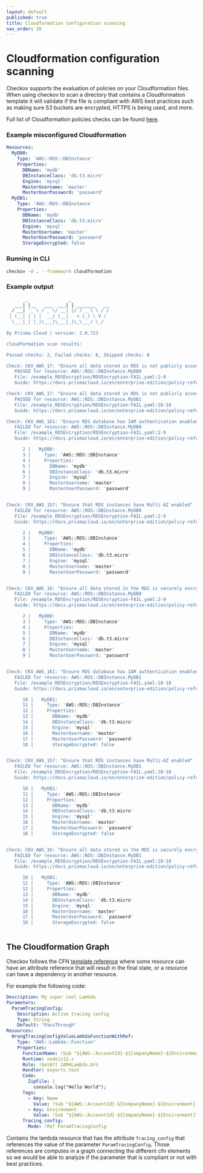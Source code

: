 ```yaml
---
layout: default
published: true
title: Cloudformation configuration scanning
nav_order: 20
---
```


# Cloudformation configuration scanning
Checkov supports the evaluation of policies on your Cloudformation files.
When using checkov to scan a directory that contains a Cloudformation template it will validate if the file is compliant with AWS best practices such as making sure S3 buckets are encrypted, HTTPS is being used, and more.  

Full list of Cloudformation policies checks can be found [here](https://www.checkov.io/5.Policy%20Index/cloudformation.html).


### Example misconfigured Cloudformation

```yaml
Resources:
  MyDB0:
    Type: 'AWS::RDS::DBInstance'
    Properties:
      DBName: 'mydb'
      DBInstanceClass: 'db.t3.micro'
      Engine: 'mysql'
      MasterUsername: 'master'
      MasterUserPassword: 'password'
  MyDB1:
    Type: 'AWS::RDS::DBInstance'
    Properties:
      DBName: 'mydb'
      DBInstanceClass: 'db.t3.micro'
      Engine: 'mysql'
      MasterUsername: 'master'
      MasterUserPassword: 'password'
      StorageEncrypted: false

```
### Running in CLI

```bash
checkov -d . --framework cloudformation
```

### Example output

```bash
       _               _              
   ___| |__   ___  ___| | _______   __
  / __| '_ \ / _ \/ __| |/ / _ \ \ / /
 | (__| | | |  __/ (__|   < (_) \ V / 
  \___|_| |_|\___|\___|_|\_\___/ \_/  
                                      
By Prisma Cloud | version: 2.0.723 

cloudformation scan results:

Passed checks: 2, Failed checks: 6, Skipped checks: 0

Check: CKV_AWS_17: "Ensure all data stored in RDS is not publicly accessible"
   PASSED for resource: AWS::RDS::DBInstance.MyDB0
   File: /example_RDSEncryption/RDSEncryption-FAIL.yaml:2-9
   Guide: https://docs.prismacloud.io/en/enterprise-edition/policy-reference/aws-policies/public-policies/public-2

Check: CKV_AWS_17: "Ensure all data stored in RDS is not publicly accessible"
   PASSED for resource: AWS::RDS::DBInstance.MyDB1
   File: /example_RDSEncryption/RDSEncryption-FAIL.yaml:10-18
   Guide: https://docs.prismacloud.io/en/enterprise-edition/policy-reference/aws-policies/public-policies/public-2

Check: CKV_AWS_161: "Ensure RDS database has IAM authentication enabled"
   FAILED for resource: AWS::RDS::DBInstance.MyDB0
   File: /example_RDSEncryption/RDSEncryption-FAIL.yaml:2-9
   Guide: https://docs.prismacloud.io/en/enterprise-edition/policy-reference/aws-policies/aws-iam-policies/ensure-rds-database-has-iam-authentication-enabled

      2 |   MyDB0:
      3 |     Type: 'AWS::RDS::DBInstance'
      4 |     Properties:
      5 |       DBName: 'mydb'
      6 |       DBInstanceClass: 'db.t3.micro'
      7 |       Engine: 'mysql'
      8 |       MasterUsername: 'master'
      9 |       MasterUserPassword: 'password'


Check: CKV_AWS_157: "Ensure that RDS instances have Multi-AZ enabled"
   FAILED for resource: AWS::RDS::DBInstance.MyDB0
   File: /example_RDSEncryption/RDSEncryption-FAIL.yaml:2-9
   Guide: https://docs.prismacloud.io/en/enterprise-edition/policy-reference/aws-policies/aws-general-policies/general-73

      2 |   MyDB0:
      3 |     Type: 'AWS::RDS::DBInstance'
      4 |     Properties:
      5 |       DBName: 'mydb'
      6 |       DBInstanceClass: 'db.t3.micro'
      7 |       Engine: 'mysql'
      8 |       MasterUsername: 'master'
      9 |       MasterUserPassword: 'password'


Check: CKV_AWS_16: "Ensure all data stored in the RDS is securely encrypted at rest"
   FAILED for resource: AWS::RDS::DBInstance.MyDB0
   File: /example_RDSEncryption/RDSEncryption-FAIL.yaml:2-9
   Guide: https://docs.prismacloud.io/en/enterprise-edition/policy-reference/aws-policies/aws-general-policies/general-4

      2 |   MyDB0:
      3 |     Type: 'AWS::RDS::DBInstance'
      4 |     Properties:
      5 |       DBName: 'mydb'
      6 |       DBInstanceClass: 'db.t3.micro'
      7 |       Engine: 'mysql'
      8 |       MasterUsername: 'master'
      9 |       MasterUserPassword: 'password'


Check: CKV_AWS_161: "Ensure RDS database has IAM authentication enabled"
   FAILED for resource: AWS::RDS::DBInstance.MyDB1
   File: /example_RDSEncryption/RDSEncryption-FAIL.yaml:10-18
   Guide: https://docs.prismacloud.io/en/enterprise-edition/policy-reference/aws-policies/aws-iam-policies/ensure-rds-database-has-iam-authentication-enabled

      10 |   MyDB1:
      11 |     Type: 'AWS::RDS::DBInstance'
      12 |     Properties:
      13 |       DBName: 'mydb'
      14 |       DBInstanceClass: 'db.t3.micro'
      15 |       Engine: 'mysql'
      16 |       MasterUsername: 'master'
      17 |       MasterUserPassword: 'password'
      18 |       StorageEncrypted: false


Check: CKV_AWS_157: "Ensure that RDS instances have Multi-AZ enabled"
   FAILED for resource: AWS::RDS::DBInstance.MyDB1
   File: /example_RDSEncryption/RDSEncryption-FAIL.yaml:10-18
   Guide: https://docs.prismacloud.io/en/enterprise-edition/policy-reference/aws-policies/aws-general-policies/general-73

      10 |   MyDB1:
      11 |     Type: 'AWS::RDS::DBInstance'
      12 |     Properties:
      13 |       DBName: 'mydb'
      14 |       DBInstanceClass: 'db.t3.micro'
      15 |       Engine: 'mysql'
      16 |       MasterUsername: 'master'
      17 |       MasterUserPassword: 'password'
      18 |       StorageEncrypted: false


Check: CKV_AWS_16: "Ensure all data stored in the RDS is securely encrypted at rest"
   FAILED for resource: AWS::RDS::DBInstance.MyDB1
   File: /example_RDSEncryption/RDSEncryption-FAIL.yaml:10-18
   Guide: https://docs.prismacloud.io/en/enterprise-edition/policy-reference/aws-policies/aws-general-policies/general-4

      10 |   MyDB1:
      11 |     Type: 'AWS::RDS::DBInstance'
      12 |     Properties:
      13 |       DBName: 'mydb'
      14 |       DBInstanceClass: 'db.t3.micro'
      15 |       Engine: 'mysql'
      16 |       MasterUsername: 'master'
      17 |       MasterUserPassword: 'password'
      18 |       StorageEncrypted: false



```

## The Cloudformation Graph
Checkov follows the CFN [template reference](https://docs.aws.amazon.com/AWSCloudFormation/latest/UserGuide/template-reference.html) where some resource can have an attribute reference that will result in the final state, or a resource can have a dependency in another resource.  

For example the following code:
```yaml
Description: My super cool Lambda
Parameters:
  ParamTracingConfig:
    Description: Active tracing config
    Type: String
    Default: "PassThrough"
Resources:
  WrongTracingConfigValueLambdaFunctionWithRef:
    Type: "AWS::Lambda::Function"
    Properties:
      FunctionName: !Sub "${AWS::AccountId}-${CompanyName}-${Environment}-analysis"
      Runtime: nodejs12.x
      Role: !GetAtt IAM4Lambda.Arn
      Handler: exports.test
      Code:
        ZipFile: |
          console.log("Hello World");
      Tags:
        - Key: Name
          Value: !Sub "${AWS::AccountId}-${CompanyName}-${Environment}-analysis"
        - Key: Environment
          Value: !Sub "${AWS::AccountId}-${CompanyName}-${Environment}"
      Tracing_config:
        Mode: !Ref ParamTracingConfig

```

Contains the lambda resource that has the attribute `Tracing_config` that references the value of the parameter `ParamTracingConfig`. Those references are computes in a graph connecting the different cfn elements so we would be able to analyze if the parameter that is compliant or not with best practices.   
